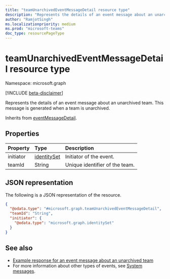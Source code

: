 ```yaml
---
title: "teamUnarchivedEventMessageDetail resource type"
description: "Represents the details of an event message about an unarchived team."
author: "RamjotSingh"
ms.localizationpriority: medium
ms.prod: "microsoft-teams"
doc_type: resourcePageType
---
```


# teamUnarchivedEventMessageDetail resource type

Namespace: microsoft.graph

[!INCLUDE [beta-disclaimer](../../includes/beta-disclaimer.md)]

Represents the details of an event message about an unarchived team.
This message is generated when a team is unarchived.


Inherits from [eventMessageDetail](../resources/eventmessagedetail.md).

## Properties
|Property|Type|Description|
|:---|:---|:---|
|initiator|[identitySet](../resources/identityset.md)|Initiator of the event.|
|teamId|String|Unique identifier of the team.|

## JSON representation
The following is a JSON representation of the resource.
<!-- {
  "blockType": "resource",
  "@odata.type": "microsoft.graph.teamUnarchivedEventMessageDetail",
  "baseType": "microsoft.graph.eventMessageDetail"
}
-->
``` json
{
  "@odata.type": "#microsoft.graph.teamUnarchivedEventMessageDetail",
  "teamId": "String",
  "initiator": {
    "@odata.type": "microsoft.graph.identitySet"
  }
}
```


## See also
- [Example response for an event message about an unarchived team](/graph/system-messages/#team-unarchived)
- For more information about other types of events, see [System messages](/graph/system-messages).
